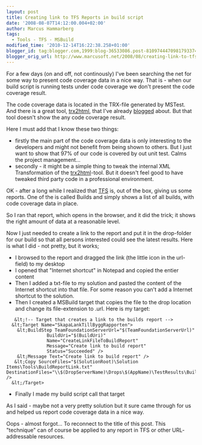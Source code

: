 ```yaml
---
layout: post
title: Creating link to TFS Reports in build script
date: '2008-08-07T14:12:00.004+02:00'
author: Marcus Hammarberg
tags:
  - Tools - TFS - MSBuild
modified_time: '2010-12-14T16:22:38.258+01:00'
blogger_id: tag:blogger.com,1999:blog-36533086.post-8109744470981793374
blogger_orig_url: http://www.marcusoft.net/2008/08/creating-link-to-tfs-reports-in-build.html
---
```


For a few days (on and off, not continously) I've been searching the
net for some way to present code coverage data in a nice way. That is -
when our build script is running tests under code coverage we don't
present the code coverage result.

The code coverage data is located in the TRX-file generated by MSTest. And
there is a great tool, [trx2html](http://www.codeplex.com/trx2html),
that I've already
[blogged](http://www.marcusoft.net/2008/03/publish-tfs-testresult-as-html.html)
about. But that tool doesn't show the any code coverage result.

Here I must add that I know these two things:

-   firstly the main part of the code coverage data is only interesting
    to the developers and might not benefit from being shown to
    others.
    But I just want to show that 97% of our code is covered by out unit
    test. Calms the project management...
-   secondly - it might be a simple thing to tweak the internal XML
    Transformation of the [trx2html](http://www.codeplex.com/trx2html)-tool.
    But it doesn't feel good to have tweaked third party code in a
    professional environment.

OK - after a long while I realized that [TFS](http://en.wikipedia.org/wiki/Team_Foundation_Server)
is, out of the box, giving us some reports. One of the is called Builds
and simply shows a list of all builds, with code coverage data in place.

So I ran that report, which opens in the browser, and it did the trick;
it shows the right amount of data at a reasonable level.

Now I just needed to create a link to the report and put it in the
drop-folder for our build so that all persons interested could see the
latest results. Here is what I did - not pretty, but it works;

-   I browsed to the report and dragged the link (the little icon in the
    url-field) to my desktop
-   I opened that "Internet shortcut" in Notepad and copied the <span
    id="SPELLING_ERROR_7" class="blsp-spelling-error">entier
    content
-   Then I added a txt-file to my solution and
    pasted the content of the Internet shortcut into that file.
    For some reason you can't add a Internet shortcut to the solution.
-   Then I created a MSBuild target that copies the
    file to the drop location and change its file-extension to .<span
    id="SPELLING_ERROR_10" class="blsp-spelling-error">url.
    Here is my target:

<!-- -->
       &lt;!-- Target that creates a link to the builds report -->
      &lt;Target Name="SkapaLankTillByggRapporten">
        &lt;BuildStep TeamFoundationServerUrl="$(TeamFoundationServerUrl)"
                   BuildUri="$(BuildUri)"
                   Name="CreateLinkFileToBuildReport"
                   Message="Create link to build report"
                   Status="Succeeded" />
        &lt;Message Text="Create link to build report" />
       &lt;Copy SourceFiles="$(SolutionRoot)\Solution Items\Tools\BuildReportLink.txt" DestinationFiles="\\$(DropServerName)\Drops\$(AppName)\TestResults\BuildReportLink.url" />
      &lt;/Target>



-   Finally I made my build script call that target

As I said - maybe not a very pretty solution but it sure came through
for us and helped us report code coverage data in a nice way.

<span id="SPELLING_ERROR_34"
class="blsp-spelling-corrected">Oops - almost forgot... To
reconnect to the title of this post. This "technique" can of course be
applied to any report in <span id="SPELLING_ERROR_35"
class="blsp-spelling-error">TFS or other URL-<span
id="SPELLING_ERROR_36"
class="blsp-spelling-corrected">addressable <span
id="SPELLING_ERROR_37"
class="blsp-spelling-corrected">resources.
